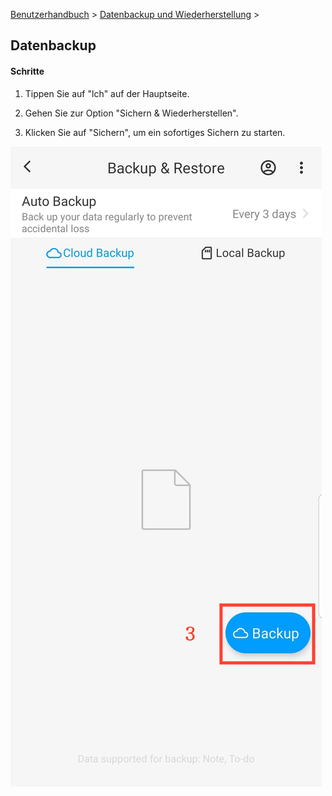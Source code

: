 [Benutzerhandbuch](/dragonnest/drawnote/manual/de) > [Datenbackup und Wiederherstellung](/dragonnest/drawnote/manual/de/data_backup_and_recovery) >

Datenbackup
---
#### Schritte

1. Tippen Sie auf "lch" auf der Hauptseite.

2. Gehen Sie zur Option "Sichern & Wiederherstellen".

3. Klicken Sie auf "Sichern", um ein sofortiges Sichern zu starten.

![Datenbackup](imgs/data_backup1.png)